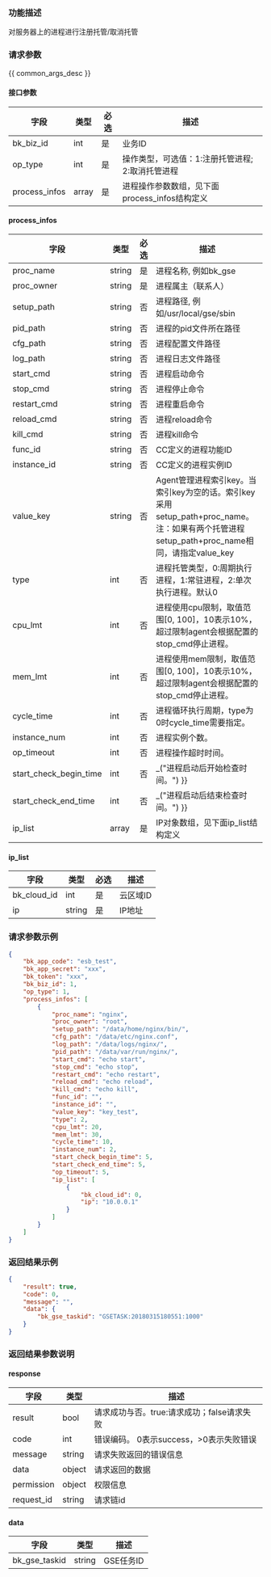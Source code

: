 ### 功能描述

对服务器上的进程进行注册托管/取消托管

### 请求参数

{{ common_args_desc }}

#### 接口参数

| 字段        |  类型      | 必选   |  描述      |
|-------------|------------|--------|------------|
| bk_biz_id     |  int       | 是     | 业务ID |
| op_type       |  int       | 是     | 操作类型，可选值：1:注册托管进程; 2:取消托管进程 |
| process_infos |  array     | 是     | 进程操作参数数组，见下面process_infos结构定义 |

#### process_infos

| 字段        |  类型      | 必选   |  描述      |
|-------------|------------|--------|------------|
| proc_name    | string  | 是   | 进程名称, 例如bk_gse |
| proc_owner   | string  | 是   | 进程属主（联系人） |
| setup_path   | string  | 否   | 进程路径, 例如/usr/local/gse/sbin |
| pid_path     | string  | 否   | 进程的pid文件所在路径 |
| cfg_path     | string  | 否   | 进程配置文件路径 |
| log_path     | string  | 否   | 进程日志文件路径 |
| start_cmd    | string  | 否   | 进程启动命令 |
| stop_cmd     | string  | 否   | 进程停止命令 |
| restart_cmd  | string  | 否   | 进程重启命令 |
| reload_cmd   | string  | 否   | 进程reload命令 |
| kill_cmd     | string  | 否   | 进程kill命令 |
| func_id      | string  | 否   | CC定义的进程功能ID |
| instance_id  | string  | 否   | CC定义的进程实例ID |
| value_key    | string  | 否   | Agent管理进程索引key。当索引key为空的话。索引key采用setup_path+proc_name。注：如果有两个托管进程setup_path+proc_name相同，请指定value_key |
| type         | int     | 否   | 进程托管类型，0:周期执行进程，1:常驻进程，2:单次执行进程。默认0 |
| cpu_lmt      | int     | 否   | 进程使用cpu限制，取值范围[0, 100]，10表示10%，超过限制agent会根据配置的stop_cmd停止进程。 |
| mem_lmt      | int     | 否   | 进程使用mem限制，取值范围[0, 100]，10表示10%，超过限制agent会根据配置的stop_cmd停止进程。 |
| cycle_time   | int     | 否   | 进程循环执行周期，type为0时cycle_time需要指定。 |
| instance_num | int     | 否   | 进程实例个数。 |
| op_timeout   | int     | 否   | 进程操作超时时间。 |
| start_check_begin_time  | int  | 否  | _("进程启动后开始检查时间。") }} |
| start_check_end_time    | int  | 否  | _("进程启动后结束检查时间。") }} |
| ip_list      | array   | 是   | IP对象数组，见下面ip_list结构定义 |


#### ip_list

| 字段        |  类型      | 必选   |  描述      |
|-------------|------------|--------|------------|
| bk_cloud_id |  int    | 是     | 云区域ID |
| ip          |  string | 是     | IP地址 |

### 请求参数示例

```json
{
    "bk_app_code": "esb_test",
    "bk_app_secret": "xxx",
    "bk_token": "xxx",
    "bk_biz_id": 1,
    "op_type": 1,
    "process_infos": [
        {
            "proc_name": "nginx",
            "proc_owner": "root",
            "setup_path": "/data/home/nginx/bin/",
            "cfg_path": "/data/etc/nginx.conf",
            "log_path": "/data/logs/nginx/",
            "pid_path": "/data/var/run/nginx/",
            "start_cmd": "echo start",
            "stop_cmd": "echo stop",
            "restart_cmd": "echo restart",
            "reload_cmd": "echo reload",
            "kill_cmd": "echo kill",
            "func_id": "",
            "instance_id": "",
            "value_key": "key_test",
            "type": 2,
            "cpu_lmt": 20,
            "mem_lmt": 30,
            "cycle_time": 10,
            "instance_num": 2,
            "start_check_begin_time": 5,
            "start_check_end_time": 5,
            "op_timeout": 5,
            "ip_list": [
                {
                    "bk_cloud_id": 0,
                    "ip": "10.0.0.1"
                }
            ]
        }
    ]
}
```

### 返回结果示例

```json
{
    "result": true,
    "code": 0,
    "message": "",
    "data": {
        "bk_gse_taskid": "GSETASK:20180315180551:1000"
    }
}
```

### 返回结果参数说明

#### response
| 字段      | 类型      | 描述      |
|-----------|-----------|-----------|
| result       | bool   | 请求成功与否。true:请求成功；false请求失败 |
| code         | int    | 错误编码。 0表示success，>0表示失败错误 |
| message      | string | 请求失败返回的错误信息|
| data         | object | 请求返回的数据|
| permission   | object | 权限信息|
| request_id   | string | 请求链id|

#### data

| 字段      | 类型      | 描述      |
|-----------|-----------|-----------|
| bk_gse_taskid       | string       | GSE任务ID |
